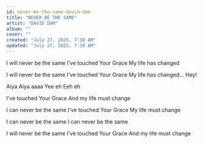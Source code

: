 ```yaml
---
id: never-be-the-same-david-dam
title: "NEVER BE THE SAME"
artist: "DAVID DAM"
album: ""
cover: ""
created: "July 27, 2025, 7:30 AM"
updated: "July 27, 2025, 7:30 AM"
---
```


I will never be the same
I've touched Your Grace
My life has changed

I will never be the same
I've touched Your Grace
My life has changed... Hey!

Aiya Aiya aaaa
Yee eh
Eeh eh

I've touched Your Grace
And my life must change

I can never be the same
I've touched Your Grace
My life must change

I can never be the same
I can never be the same

I will never be the same
I've touched Your Grace
And my life must change



